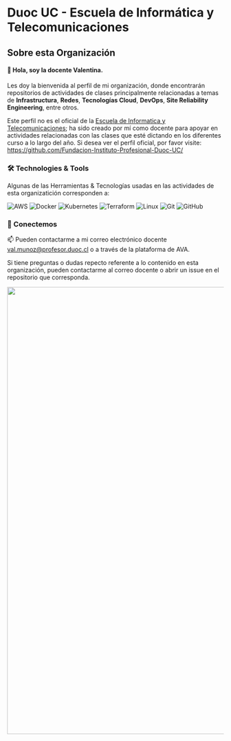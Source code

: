 # Duoc UC - Escuela de Informática y Telecomunicaciones

## Sobre esta Organización

#### 👋 Hola, soy la docente Valentina. 

Les doy la bienvenida al perfil de mi organización, donde encontrarán repositorios de actividades de clases principalmente relacionadas a temas de **Infrastructura**, **Redes**, **Tecnologías Cloud**, **DevOps**, **Site Reliability Engineering**, entre otros.

Este perfil no es el oficial de la [Escuela de Informatica y Telecomunicaciones](https://www.duoc.cl/escuela/informatica-telecomunicaciones/); ha sido creado por mí como docente para apoyar en actividades relacionadas con las clases que esté dictando en los diferentes curso a lo largo del año. Si desea ver el perfil oficial, por favor visite: https://github.com/Fundacion-Instituto-Profesional-Duoc-UC/


### 🛠️ Technologies & Tools

Algunas de las Herramientas & Tecnologías usadas en las actividades de esta organizatición corresponden a:

![AWS](https://img.shields.io/badge/-AWS-FF9900?style=flat-square&logo=aws&logoColor=white)
![Docker](https://img.shields.io/badge/-Docker-2496ED?style=flat-square&logo=docker&logoColor=white)
![Kubernetes](https://img.shields.io/badge/-Kubernetes-326CE5?style=flat-square&logo=kubernetes&logoColor=white)
![Terraform](https://img.shields.io/badge/-Terraform-623CE4?style=flat-square&logo=terraform&logoColor=white)
![Linux](https://img.shields.io/badge/-Linux-FCC624?style=flat-square&logo=linux&logoColor=black)
![Git](https://img.shields.io/badge/-Git-F05032?style=flat-square&logo=git&logoColor=white)
![GitHub](https://img.shields.io/badge/-GitHub-181717?style=flat-square&logo=github&logoColor=white)


### 💬 Conectemos

📫 Pueden contactarme a mi correo electrónico docente val.munoz@profesor.duoc.cl o a través de la plataforma de AVA.

Si tiene preguntas o dudas repecto referente a lo contenido en esta organización, pueden contactarme al correo docente o abrir un issue en el repositorio que corresponda.

<div class="col-12 mb-5">
    <div class="container">
        <div class="row border">
            <div class="col-md-6 p-0 m-0"><img class="img-fluid" 
            src="https://www.duoc.cl/wp-content/uploads/2020/06/escuela-it.jpg" width="1040></div>
            <div class="col-md-6 p-4 d-flex justify-content-center 
            align-items-center text-left">
                <div>
                    <h4 class="font-weight-bolder"> </p>
                </div>
            </div>
        </div>
    </div>
</div>

<!---
v-teacher/v-teacher is a ✨ special ✨ repository because its `README.md` (this file) appears on your GitHub profile.
You can click the Preview link to take a look at your changes.
--->
